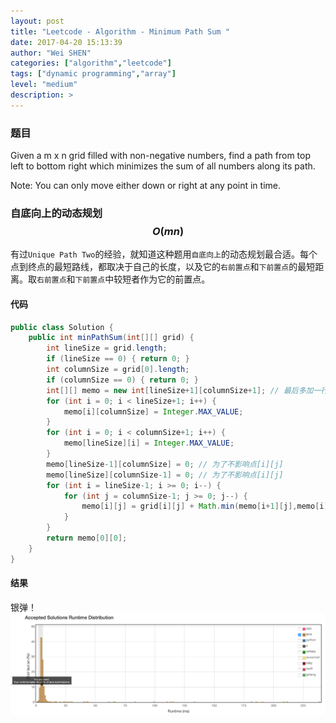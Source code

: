 ```yaml
---
layout: post
title: "Leetcode - Algorithm - Minimum Path Sum "
date: 2017-04-20 15:13:39
author: "Wei SHEN"
categories: ["algorithm","leetcode"]
tags: ["dynamic programming","array"]
level: "medium"
description: >
---
```


### 题目
Given a m x n grid filled with non-negative numbers, find a path from top left to bottom right which minimizes the sum of all numbers along its path.

Note: You can only move either down or right at any point in time.

### 自底向上的动态规划 $$O(mn)$$
有过`Unique Path Two`的经验，就知道这种题用`自底向上`的动态规划最合适。每个点到终点的最短路线，都取决于自己的长度，以及它的`右前置点`和`下前置点`的最短距离。取`右前置点`和`下前置点`中较短者作为它的前置点。

#### 代码
```java
public class Solution {
    public int minPathSum(int[][] grid) {
        int lineSize = grid.length;
        if (lineSize == 0) { return 0; }
        int columnSize = grid[0].length;
        if (columnSize == 0) { return 0; }
        int[][] memo = new int[lineSize+1][columnSize+1]; // 最后多加一行一列哨兵。
        for (int i = 0; i < lineSize+1; i++) {
            memo[i][columnSize] = Integer.MAX_VALUE;
        }
        for (int i = 0; i < columnSize+1; i++) {
            memo[lineSize][i] = Integer.MAX_VALUE;
        }
        memo[lineSize-1][columnSize] = 0; // 为了不影响点[i][j]
        memo[lineSize][columnSize-1] = 0; // 为了不影响点[i][j]
        for (int i = lineSize-1; i >= 0; i--) {
            for (int j = columnSize-1; j >= 0; j--) {
                memo[i][j] = grid[i][j] + Math.min(memo[i+1][j],memo[i][j+1]);
            }
        }
        return memo[0][0];
    }
}
```

#### 结果
银弹！
![minimum-path-sum-1](/images/leetcode/minimum-path-sum-1.png)
